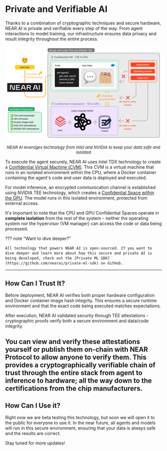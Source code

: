 # Private and Verifiable AI

Thanks to a combination of cryptographic techniques and secure hardware, NEAR AI is private and verifiable every step of the way. From agent interactions to model training, our infrastructure ensures data privacy and result integrity throughout the entire process.

![alt text](assets/tee.png)
<p style="text-align: center; font-size: small; font-style: italic">NEAR AI leverages technology from Intel and NVIDIA to keep your data safe and isolated</p>

To execute the agent securely, NEAR AI uses Intel TDX technology to create a [Confidential Virtual Machine (CVM)](https://www.intel.com/content/www/us/en/developer/tools/trust-domain-extensions/overview.htmlml). This CVM is a virtual machine that runs in an isolated environment within the CPU, where a Docker container containing the agent's code and user data is deployed and executed. 

For model inference, an encrypted communication channel is established using NVIDIA TEE technology, which creates a [Confidential Space within the GPU](https://www.nvidia.com/en-us/data-center/solutions/confidential-computing/). The model runs in this isolated environment, protected from external access.

It's important to note that the CPU and GPU Confidential Spaces operate in **complete isolation** from the rest of the system - neither the operating system nor the hypervisor (VM manager) can access the code or data being processed.

??? note "Want to dive deeper?"

    All technology that powers NEAR AI is open-sourced. If you want to dive deeper and learn more about how this secure and private AI is being developed, check out the [Private ML SDK](https://github.com/nearai/private-ml-sdk) on GitHub. 

---

## How Can I Trust It?

Before deployment, NEAR AI verifies both proper hardware configuration and Docker container image hash integrity. This ensures a secure runtime environment and that the exact code being executed matches expectations.

After execution, NEAR AI validated security through TEE attestations - cryptographic proofs verify both a secure environment and data/code integrity. 

You can view and verify these attestations yourself or publish them on-chain with NEAR Protocol to allow anyone to verify them. This provides a cryptographically verifiable chain of trust through the entire stack from agent to inference to hardware; all the way down to the certifications from the chip manufacturers.
---

## How Can I Use it?

Right now we are beta testing this technology, but soon we will open it to the public for everyone to use it. In the near future, all agents and models will run in this secure environment, ensuring that your data is always safe and the results are correct.

Stay tuned for more updates!
